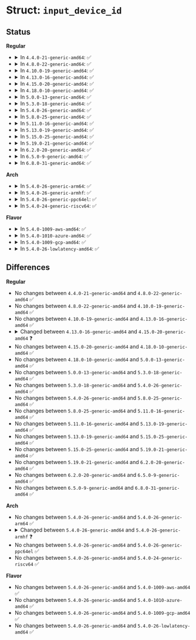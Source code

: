 # Struct: <code>input_device_id</code>

## Status
<b>Regular</b>
<ul>
<li>
<details>
<summary>In <code>4.4.0-21-generic-amd64</code>: ✅</summary>

```c
struct input_device_id {
    kernel_ulong_t flags;
    __u16 bustype;
    __u16 vendor;
    __u16 product;
    __u16 version;
    kernel_ulong_t[1] evbit;
    kernel_ulong_t[12] keybit;
    kernel_ulong_t[1] relbit;
    kernel_ulong_t[1] absbit;
    kernel_ulong_t[1] mscbit;
    kernel_ulong_t[1] ledbit;
    kernel_ulong_t[1] sndbit;
    kernel_ulong_t[2] ffbit;
    kernel_ulong_t[1] swbit;
    kernel_ulong_t driver_info;
}
```
</details>
</li>
<li>
<details>
<summary>In <code>4.8.0-22-generic-amd64</code>: ✅</summary>

```c
struct input_device_id {
    kernel_ulong_t flags;
    __u16 bustype;
    __u16 vendor;
    __u16 product;
    __u16 version;
    kernel_ulong_t[1] evbit;
    kernel_ulong_t[12] keybit;
    kernel_ulong_t[1] relbit;
    kernel_ulong_t[1] absbit;
    kernel_ulong_t[1] mscbit;
    kernel_ulong_t[1] ledbit;
    kernel_ulong_t[1] sndbit;
    kernel_ulong_t[2] ffbit;
    kernel_ulong_t[1] swbit;
    kernel_ulong_t driver_info;
}
```
</details>
</li>
<li>
<details>
<summary>In <code>4.10.0-19-generic-amd64</code>: ✅</summary>

```c
struct input_device_id {
    kernel_ulong_t flags;
    __u16 bustype;
    __u16 vendor;
    __u16 product;
    __u16 version;
    kernel_ulong_t[1] evbit;
    kernel_ulong_t[12] keybit;
    kernel_ulong_t[1] relbit;
    kernel_ulong_t[1] absbit;
    kernel_ulong_t[1] mscbit;
    kernel_ulong_t[1] ledbit;
    kernel_ulong_t[1] sndbit;
    kernel_ulong_t[2] ffbit;
    kernel_ulong_t[1] swbit;
    kernel_ulong_t driver_info;
}
```
</details>
</li>
<li>
<details>
<summary>In <code>4.13.0-16-generic-amd64</code>: ✅</summary>

```c
struct input_device_id {
    kernel_ulong_t flags;
    __u16 bustype;
    __u16 vendor;
    __u16 product;
    __u16 version;
    kernel_ulong_t[1] evbit;
    kernel_ulong_t[12] keybit;
    kernel_ulong_t[1] relbit;
    kernel_ulong_t[1] absbit;
    kernel_ulong_t[1] mscbit;
    kernel_ulong_t[1] ledbit;
    kernel_ulong_t[1] sndbit;
    kernel_ulong_t[2] ffbit;
    kernel_ulong_t[1] swbit;
    kernel_ulong_t driver_info;
}
```
</details>
</li>
<li>
<details>
<summary>In <code>4.15.0-20-generic-amd64</code>: ✅</summary>

```c
struct input_device_id {
    kernel_ulong_t flags;
    __u16 bustype;
    __u16 vendor;
    __u16 product;
    __u16 version;
    kernel_ulong_t[1] evbit;
    kernel_ulong_t[12] keybit;
    kernel_ulong_t[1] relbit;
    kernel_ulong_t[1] absbit;
    kernel_ulong_t[1] mscbit;
    kernel_ulong_t[1] ledbit;
    kernel_ulong_t[1] sndbit;
    kernel_ulong_t[2] ffbit;
    kernel_ulong_t[1] swbit;
    kernel_ulong_t[1] propbit;
    kernel_ulong_t driver_info;
}
```
</details>
</li>
<li>
<details>
<summary>In <code>4.18.0-10-generic-amd64</code>: ✅</summary>

```c
struct input_device_id {
    kernel_ulong_t flags;
    __u16 bustype;
    __u16 vendor;
    __u16 product;
    __u16 version;
    kernel_ulong_t[1] evbit;
    kernel_ulong_t[12] keybit;
    kernel_ulong_t[1] relbit;
    kernel_ulong_t[1] absbit;
    kernel_ulong_t[1] mscbit;
    kernel_ulong_t[1] ledbit;
    kernel_ulong_t[1] sndbit;
    kernel_ulong_t[2] ffbit;
    kernel_ulong_t[1] swbit;
    kernel_ulong_t[1] propbit;
    kernel_ulong_t driver_info;
}
```
</details>
</li>
<li>
<details>
<summary>In <code>5.0.0-13-generic-amd64</code>: ✅</summary>

```c
struct input_device_id {
    kernel_ulong_t flags;
    __u16 bustype;
    __u16 vendor;
    __u16 product;
    __u16 version;
    kernel_ulong_t[1] evbit;
    kernel_ulong_t[12] keybit;
    kernel_ulong_t[1] relbit;
    kernel_ulong_t[1] absbit;
    kernel_ulong_t[1] mscbit;
    kernel_ulong_t[1] ledbit;
    kernel_ulong_t[1] sndbit;
    kernel_ulong_t[2] ffbit;
    kernel_ulong_t[1] swbit;
    kernel_ulong_t[1] propbit;
    kernel_ulong_t driver_info;
}
```
</details>
</li>
<li>
<details>
<summary>In <code>5.3.0-18-generic-amd64</code>: ✅</summary>

```c
struct input_device_id {
    kernel_ulong_t flags;
    __u16 bustype;
    __u16 vendor;
    __u16 product;
    __u16 version;
    kernel_ulong_t[1] evbit;
    kernel_ulong_t[12] keybit;
    kernel_ulong_t[1] relbit;
    kernel_ulong_t[1] absbit;
    kernel_ulong_t[1] mscbit;
    kernel_ulong_t[1] ledbit;
    kernel_ulong_t[1] sndbit;
    kernel_ulong_t[2] ffbit;
    kernel_ulong_t[1] swbit;
    kernel_ulong_t[1] propbit;
    kernel_ulong_t driver_info;
}
```
</details>
</li>
<li>
<details>
<summary>In <code>5.4.0-26-generic-amd64</code>: ✅</summary>

```c
struct input_device_id {
    kernel_ulong_t flags;
    __u16 bustype;
    __u16 vendor;
    __u16 product;
    __u16 version;
    kernel_ulong_t[1] evbit;
    kernel_ulong_t[12] keybit;
    kernel_ulong_t[1] relbit;
    kernel_ulong_t[1] absbit;
    kernel_ulong_t[1] mscbit;
    kernel_ulong_t[1] ledbit;
    kernel_ulong_t[1] sndbit;
    kernel_ulong_t[2] ffbit;
    kernel_ulong_t[1] swbit;
    kernel_ulong_t[1] propbit;
    kernel_ulong_t driver_info;
}
```
</details>
</li>
<li>
<details>
<summary>In <code>5.8.0-25-generic-amd64</code>: ✅</summary>

```c
struct input_device_id {
    kernel_ulong_t flags;
    __u16 bustype;
    __u16 vendor;
    __u16 product;
    __u16 version;
    kernel_ulong_t[1] evbit;
    kernel_ulong_t[12] keybit;
    kernel_ulong_t[1] relbit;
    kernel_ulong_t[1] absbit;
    kernel_ulong_t[1] mscbit;
    kernel_ulong_t[1] ledbit;
    kernel_ulong_t[1] sndbit;
    kernel_ulong_t[2] ffbit;
    kernel_ulong_t[1] swbit;
    kernel_ulong_t[1] propbit;
    kernel_ulong_t driver_info;
}
```
</details>
</li>
<li>
<details>
<summary>In <code>5.11.0-16-generic-amd64</code>: ✅</summary>

```c
struct input_device_id {
    kernel_ulong_t flags;
    __u16 bustype;
    __u16 vendor;
    __u16 product;
    __u16 version;
    kernel_ulong_t[1] evbit;
    kernel_ulong_t[12] keybit;
    kernel_ulong_t[1] relbit;
    kernel_ulong_t[1] absbit;
    kernel_ulong_t[1] mscbit;
    kernel_ulong_t[1] ledbit;
    kernel_ulong_t[1] sndbit;
    kernel_ulong_t[2] ffbit;
    kernel_ulong_t[1] swbit;
    kernel_ulong_t[1] propbit;
    kernel_ulong_t driver_info;
}
```
</details>
</li>
<li>
<details>
<summary>In <code>5.13.0-19-generic-amd64</code>: ✅</summary>

```c
struct input_device_id {
    kernel_ulong_t flags;
    __u16 bustype;
    __u16 vendor;
    __u16 product;
    __u16 version;
    kernel_ulong_t[1] evbit;
    kernel_ulong_t[12] keybit;
    kernel_ulong_t[1] relbit;
    kernel_ulong_t[1] absbit;
    kernel_ulong_t[1] mscbit;
    kernel_ulong_t[1] ledbit;
    kernel_ulong_t[1] sndbit;
    kernel_ulong_t[2] ffbit;
    kernel_ulong_t[1] swbit;
    kernel_ulong_t[1] propbit;
    kernel_ulong_t driver_info;
}
```
</details>
</li>
<li>
<details>
<summary>In <code>5.15.0-25-generic-amd64</code>: ✅</summary>

```c
struct input_device_id {
    kernel_ulong_t flags;
    __u16 bustype;
    __u16 vendor;
    __u16 product;
    __u16 version;
    kernel_ulong_t[1] evbit;
    kernel_ulong_t[12] keybit;
    kernel_ulong_t[1] relbit;
    kernel_ulong_t[1] absbit;
    kernel_ulong_t[1] mscbit;
    kernel_ulong_t[1] ledbit;
    kernel_ulong_t[1] sndbit;
    kernel_ulong_t[2] ffbit;
    kernel_ulong_t[1] swbit;
    kernel_ulong_t[1] propbit;
    kernel_ulong_t driver_info;
}
```
</details>
</li>
<li>
<details>
<summary>In <code>5.19.0-21-generic-amd64</code>: ✅</summary>

```c
struct input_device_id {
    kernel_ulong_t flags;
    __u16 bustype;
    __u16 vendor;
    __u16 product;
    __u16 version;
    kernel_ulong_t[1] evbit;
    kernel_ulong_t[12] keybit;
    kernel_ulong_t[1] relbit;
    kernel_ulong_t[1] absbit;
    kernel_ulong_t[1] mscbit;
    kernel_ulong_t[1] ledbit;
    kernel_ulong_t[1] sndbit;
    kernel_ulong_t[2] ffbit;
    kernel_ulong_t[1] swbit;
    kernel_ulong_t[1] propbit;
    kernel_ulong_t driver_info;
}
```
</details>
</li>
<li>
<details>
<summary>In <code>6.2.0-20-generic-amd64</code>: ✅</summary>

```c
struct input_device_id {
    kernel_ulong_t flags;
    __u16 bustype;
    __u16 vendor;
    __u16 product;
    __u16 version;
    kernel_ulong_t[1] evbit;
    kernel_ulong_t[12] keybit;
    kernel_ulong_t[1] relbit;
    kernel_ulong_t[1] absbit;
    kernel_ulong_t[1] mscbit;
    kernel_ulong_t[1] ledbit;
    kernel_ulong_t[1] sndbit;
    kernel_ulong_t[2] ffbit;
    kernel_ulong_t[1] swbit;
    kernel_ulong_t[1] propbit;
    kernel_ulong_t driver_info;
}
```
</details>
</li>
<li>
<details>
<summary>In <code>6.5.0-9-generic-amd64</code>: ✅</summary>

```c
struct input_device_id {
    kernel_ulong_t flags;
    __u16 bustype;
    __u16 vendor;
    __u16 product;
    __u16 version;
    kernel_ulong_t[1] evbit;
    kernel_ulong_t[12] keybit;
    kernel_ulong_t[1] relbit;
    kernel_ulong_t[1] absbit;
    kernel_ulong_t[1] mscbit;
    kernel_ulong_t[1] ledbit;
    kernel_ulong_t[1] sndbit;
    kernel_ulong_t[2] ffbit;
    kernel_ulong_t[1] swbit;
    kernel_ulong_t[1] propbit;
    kernel_ulong_t driver_info;
}
```
</details>
</li>
<li>
<details>
<summary>In <code>6.8.0-31-generic-amd64</code>: ✅</summary>

```c
struct input_device_id {
    kernel_ulong_t flags;
    __u16 bustype;
    __u16 vendor;
    __u16 product;
    __u16 version;
    kernel_ulong_t[1] evbit;
    kernel_ulong_t[12] keybit;
    kernel_ulong_t[1] relbit;
    kernel_ulong_t[1] absbit;
    kernel_ulong_t[1] mscbit;
    kernel_ulong_t[1] ledbit;
    kernel_ulong_t[1] sndbit;
    kernel_ulong_t[2] ffbit;
    kernel_ulong_t[1] swbit;
    kernel_ulong_t[1] propbit;
    kernel_ulong_t driver_info;
}
```
</details>
</li>
</ul>
<b>Arch</b>
<ul>
<li>
<details>
<summary>In <code>5.4.0-26-generic-arm64</code>: ✅</summary>

```c
struct input_device_id {
    kernel_ulong_t flags;
    __u16 bustype;
    __u16 vendor;
    __u16 product;
    __u16 version;
    kernel_ulong_t[1] evbit;
    kernel_ulong_t[12] keybit;
    kernel_ulong_t[1] relbit;
    kernel_ulong_t[1] absbit;
    kernel_ulong_t[1] mscbit;
    kernel_ulong_t[1] ledbit;
    kernel_ulong_t[1] sndbit;
    kernel_ulong_t[2] ffbit;
    kernel_ulong_t[1] swbit;
    kernel_ulong_t[1] propbit;
    kernel_ulong_t driver_info;
}
```
</details>
</li>
<li>
<details>
<summary>In <code>5.4.0-26-generic-armhf</code>: ✅</summary>

```c
struct input_device_id {
    kernel_ulong_t flags;
    __u16 bustype;
    __u16 vendor;
    __u16 product;
    __u16 version;
    kernel_ulong_t[1] evbit;
    kernel_ulong_t[24] keybit;
    kernel_ulong_t[1] relbit;
    kernel_ulong_t[2] absbit;
    kernel_ulong_t[1] mscbit;
    kernel_ulong_t[1] ledbit;
    kernel_ulong_t[1] sndbit;
    kernel_ulong_t[4] ffbit;
    kernel_ulong_t[1] swbit;
    kernel_ulong_t[1] propbit;
    kernel_ulong_t driver_info;
}
```
</details>
</li>
<li>
<details>
<summary>In <code>5.4.0-26-generic-ppc64el</code>: ✅</summary>

```c
struct input_device_id {
    kernel_ulong_t flags;
    __u16 bustype;
    __u16 vendor;
    __u16 product;
    __u16 version;
    kernel_ulong_t[1] evbit;
    kernel_ulong_t[12] keybit;
    kernel_ulong_t[1] relbit;
    kernel_ulong_t[1] absbit;
    kernel_ulong_t[1] mscbit;
    kernel_ulong_t[1] ledbit;
    kernel_ulong_t[1] sndbit;
    kernel_ulong_t[2] ffbit;
    kernel_ulong_t[1] swbit;
    kernel_ulong_t[1] propbit;
    kernel_ulong_t driver_info;
}
```
</details>
</li>
<li>
<details>
<summary>In <code>5.4.0-24-generic-riscv64</code>: ✅</summary>

```c
struct input_device_id {
    kernel_ulong_t flags;
    __u16 bustype;
    __u16 vendor;
    __u16 product;
    __u16 version;
    kernel_ulong_t[1] evbit;
    kernel_ulong_t[12] keybit;
    kernel_ulong_t[1] relbit;
    kernel_ulong_t[1] absbit;
    kernel_ulong_t[1] mscbit;
    kernel_ulong_t[1] ledbit;
    kernel_ulong_t[1] sndbit;
    kernel_ulong_t[2] ffbit;
    kernel_ulong_t[1] swbit;
    kernel_ulong_t[1] propbit;
    kernel_ulong_t driver_info;
}
```
</details>
</li>
</ul>
<b>Flavor</b>
<ul>
<li>
<details>
<summary>In <code>5.4.0-1009-aws-amd64</code>: ✅</summary>

```c
struct input_device_id {
    kernel_ulong_t flags;
    __u16 bustype;
    __u16 vendor;
    __u16 product;
    __u16 version;
    kernel_ulong_t[1] evbit;
    kernel_ulong_t[12] keybit;
    kernel_ulong_t[1] relbit;
    kernel_ulong_t[1] absbit;
    kernel_ulong_t[1] mscbit;
    kernel_ulong_t[1] ledbit;
    kernel_ulong_t[1] sndbit;
    kernel_ulong_t[2] ffbit;
    kernel_ulong_t[1] swbit;
    kernel_ulong_t[1] propbit;
    kernel_ulong_t driver_info;
}
```
</details>
</li>
<li>
<details>
<summary>In <code>5.4.0-1010-azure-amd64</code>: ✅</summary>

```c
struct input_device_id {
    kernel_ulong_t flags;
    __u16 bustype;
    __u16 vendor;
    __u16 product;
    __u16 version;
    kernel_ulong_t[1] evbit;
    kernel_ulong_t[12] keybit;
    kernel_ulong_t[1] relbit;
    kernel_ulong_t[1] absbit;
    kernel_ulong_t[1] mscbit;
    kernel_ulong_t[1] ledbit;
    kernel_ulong_t[1] sndbit;
    kernel_ulong_t[2] ffbit;
    kernel_ulong_t[1] swbit;
    kernel_ulong_t[1] propbit;
    kernel_ulong_t driver_info;
}
```
</details>
</li>
<li>
<details>
<summary>In <code>5.4.0-1009-gcp-amd64</code>: ✅</summary>

```c
struct input_device_id {
    kernel_ulong_t flags;
    __u16 bustype;
    __u16 vendor;
    __u16 product;
    __u16 version;
    kernel_ulong_t[1] evbit;
    kernel_ulong_t[12] keybit;
    kernel_ulong_t[1] relbit;
    kernel_ulong_t[1] absbit;
    kernel_ulong_t[1] mscbit;
    kernel_ulong_t[1] ledbit;
    kernel_ulong_t[1] sndbit;
    kernel_ulong_t[2] ffbit;
    kernel_ulong_t[1] swbit;
    kernel_ulong_t[1] propbit;
    kernel_ulong_t driver_info;
}
```
</details>
</li>
<li>
<details>
<summary>In <code>5.4.0-26-lowlatency-amd64</code>: ✅</summary>

```c
struct input_device_id {
    kernel_ulong_t flags;
    __u16 bustype;
    __u16 vendor;
    __u16 product;
    __u16 version;
    kernel_ulong_t[1] evbit;
    kernel_ulong_t[12] keybit;
    kernel_ulong_t[1] relbit;
    kernel_ulong_t[1] absbit;
    kernel_ulong_t[1] mscbit;
    kernel_ulong_t[1] ledbit;
    kernel_ulong_t[1] sndbit;
    kernel_ulong_t[2] ffbit;
    kernel_ulong_t[1] swbit;
    kernel_ulong_t[1] propbit;
    kernel_ulong_t driver_info;
}
```
</details>
</li>
</ul>

## Differences
<b>Regular</b>
<ul>
<li>
No changes between <code>4.4.0-21-generic-amd64</code> and <code>4.8.0-22-generic-amd64</code> ✅
</li>
<li>
No changes between <code>4.8.0-22-generic-amd64</code> and <code>4.10.0-19-generic-amd64</code> ✅
</li>
<li>
No changes between <code>4.10.0-19-generic-amd64</code> and <code>4.13.0-16-generic-amd64</code> ✅
</li>
<li>
<details>
<summary>Changed between <code>4.13.0-16-generic-amd64</code> and <code>4.15.0-20-generic-amd64</code> ❓</summary>
<ul>
<li>
<b>Field added. </b>
<code>kernel_ulong_t[1] propbit</code>
</li>
</ul>
</details>
</li>
<li>
No changes between <code>4.15.0-20-generic-amd64</code> and <code>4.18.0-10-generic-amd64</code> ✅
</li>
<li>
No changes between <code>4.18.0-10-generic-amd64</code> and <code>5.0.0-13-generic-amd64</code> ✅
</li>
<li>
No changes between <code>5.0.0-13-generic-amd64</code> and <code>5.3.0-18-generic-amd64</code> ✅
</li>
<li>
No changes between <code>5.3.0-18-generic-amd64</code> and <code>5.4.0-26-generic-amd64</code> ✅
</li>
<li>
No changes between <code>5.4.0-26-generic-amd64</code> and <code>5.8.0-25-generic-amd64</code> ✅
</li>
<li>
No changes between <code>5.8.0-25-generic-amd64</code> and <code>5.11.0-16-generic-amd64</code> ✅
</li>
<li>
No changes between <code>5.11.0-16-generic-amd64</code> and <code>5.13.0-19-generic-amd64</code> ✅
</li>
<li>
No changes between <code>5.13.0-19-generic-amd64</code> and <code>5.15.0-25-generic-amd64</code> ✅
</li>
<li>
No changes between <code>5.15.0-25-generic-amd64</code> and <code>5.19.0-21-generic-amd64</code> ✅
</li>
<li>
No changes between <code>5.19.0-21-generic-amd64</code> and <code>6.2.0-20-generic-amd64</code> ✅
</li>
<li>
No changes between <code>6.2.0-20-generic-amd64</code> and <code>6.5.0-9-generic-amd64</code> ✅
</li>
<li>
No changes between <code>6.5.0-9-generic-amd64</code> and <code>6.8.0-31-generic-amd64</code> ✅
</li>
</ul>
<b>Arch</b>
<ul>
<li>
No changes between <code>5.4.0-26-generic-amd64</code> and <code>5.4.0-26-generic-arm64</code> ✅
</li>
<li>
<details>
<summary>Changed between <code>5.4.0-26-generic-amd64</code> and <code>5.4.0-26-generic-armhf</code> ❓</summary>
<ul>
<li>
<b>Field type changed. </b>
<code>kernel_ulong_t[12] keybit</code> ➡️ <code>kernel_ulong_t[24] keybit</code>
</li>
<li>
<b>Field type changed. </b>
<code>kernel_ulong_t[1] absbit</code> ➡️ <code>kernel_ulong_t[2] absbit</code>
</li>
<li>
<b>Field type changed. </b>
<code>kernel_ulong_t[2] ffbit</code> ➡️ <code>kernel_ulong_t[4] ffbit</code>
</li>
</ul>
</details>
</li>
<li>
No changes between <code>5.4.0-26-generic-amd64</code> and <code>5.4.0-26-generic-ppc64el</code> ✅
</li>
<li>
No changes between <code>5.4.0-26-generic-amd64</code> and <code>5.4.0-24-generic-riscv64</code> ✅
</li>
</ul>
<b>Flavor</b>
<ul>
<li>
No changes between <code>5.4.0-26-generic-amd64</code> and <code>5.4.0-1009-aws-amd64</code> ✅
</li>
<li>
No changes between <code>5.4.0-26-generic-amd64</code> and <code>5.4.0-1010-azure-amd64</code> ✅
</li>
<li>
No changes between <code>5.4.0-26-generic-amd64</code> and <code>5.4.0-1009-gcp-amd64</code> ✅
</li>
<li>
No changes between <code>5.4.0-26-generic-amd64</code> and <code>5.4.0-26-lowlatency-amd64</code> ✅
</li>
</ul>
